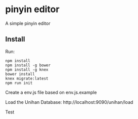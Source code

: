 # pinyin editor
A simple pinyin editor

## Install
Run:

```
npm install
npm install -g bower
npm install -g knex
bower install
knex migrate:latest
npm run init
```
Create a env.js file based on env.js.example


Load the Unihan Database:
http://localhost:9090/unihan/load

Test